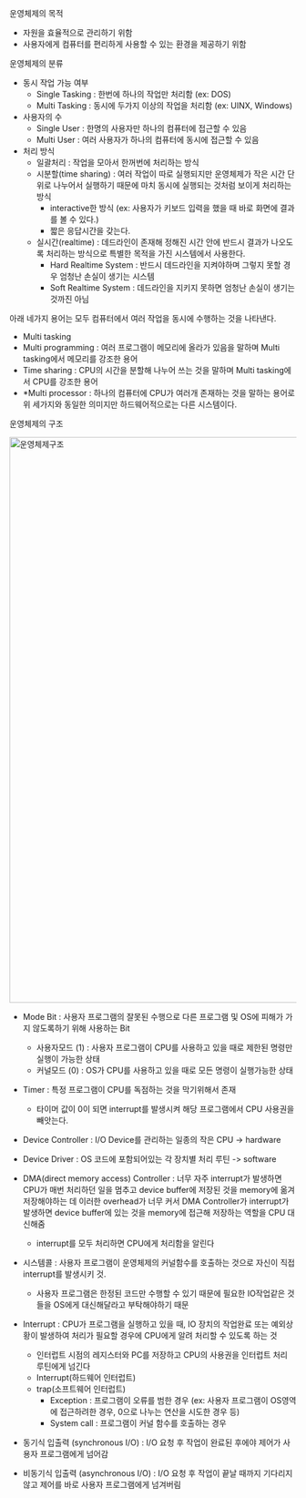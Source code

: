 운영체제의 목적

- 자원을 효율적으로 관리하기 위함
- 사용자에게 컴퓨터를 편리하게 사용할 수 있는 환경을 제공하기 위함



운영체제의 분류

- 동시 작업 가능 여부
  - Single Tasking : 한번에 하나의 작업만 처리함 (ex: DOS)
  - Multi Tasking : 동시에 두가지 이상의 작업을 처리함 (ex: UINX, Windows)
- 사용자의 수
  - Single User : 한명의 사용자만 하나의 컴퓨터에 접근할 수 있음
  - Multi User : 여러 사용자가 하나의 컴퓨터에 동시에 접근할 수 있음
- 처리 방식
  - 일괄처리 : 작업을 모아서 한꺼번에 처리하는 방식
  - 시분할(time sharing) : 여러 작업이 따로 실행되지만 운영체제가 작은 시간 단위로 나누어서 실행하기 때문에 마치 동시에 실행되는 것처럼 보이게 처리하는 방식
    -  interactive한 방식 (ex: 사용자가 키보드 입력을 했을 때 바로 화면에 결과를 볼 수 있다.)
    - 짧은 응답시간을 갖는다.
  - 실시간(realtime) : 데드라인이 존재해 정해진 시간 안에 반드시 결과가 나오도록 처리하는 방식으로 특별한 목적을 가진 시스템에서 사용한다.
    - Hard Realtime System : 반드시 데드라인을 지켜야하며 그렇지 못할 경우 엄청난 손실이 생기는 시스템
    - Soft Realtime System : 데드라인을 지키지 못하면 엄청난 손실이 생기는 것까진 아님



아래 네가지 용어는 모두 컴퓨터에서 여러 작업을 동시에 수행하는 것을 나타낸다.

- Multi tasking
- Multi programming : 여러 프로그램이 메모리에 올라가 있음을 말하며 Multi tasking에서 메모리를 강조한 용어
- Time sharing : CPU의 시간을 분할해 나누어 쓰는 것을 말하며 Multi tasking에서 CPU를 강조한 용어
- *Multi processor : 하나의 컴퓨터에 CPU가 여러개 존재하는 것을 말하는 용어로 위 세가지와 동일한 의미지만 하드웨어적으로는 다른 시스템이다.



운영체제의 구조

<img width="994" alt="운영체제구조" src="https://user-images.githubusercontent.com/34293225/67615803-a5b5e200-f80b-11e9-9c91-d53ed0690705.png">

- Mode Bit : 사용자 프로그램의 잘못된 수행으로 다른 프로그램 및 OS에 피해가 가지 않도록하기 위해 사용하는 Bit
  - 사용자모드 (1) : 사용자 프로그램이 CPU를 사용하고 있을 때로 제한된 명령만 실행이 가능한 상태
  - 커널모드 (0) : OS가 CPU를 사용하고 있을 때로 모든 명령이 실행가능한 상태
- Timer : 특정 프로그램이 CPU를 독점하는 것을 막기위해서 존재
  - 타이머 값이 0이 되면 interrupt를 발생시켜 해당 프로그램에서 CPU 사용권을 빼앗는다.
- Device Controller : I/O Device를 관리하는 일종의 작은 CPU -> hardware
- Device Driver : OS 코드에 포함되어있는 각 장치별 처리 루틴 -> software
- DMA(direct memory access) Controller : 너무 자주 interrupt가 발생하면 CPU가 매번 처리하던 일을 멈추고 device buffer에 저장된 것을 memory에 옮겨 저장해야하는 데 이러한 overhead가 너무 커서 DMA Controller가 interrupt가 발생하면 device buffer에 있는 것을 memory에 접근해 저장하는 역할을 CPU 대신해줌
  - interrupt를 모두 처리하면 CPU에게 처리함을 알린다
- 시스템콜 : 사용자 프로그램이 운영체제의 커널함수를 호출하는 것으로 자신이 직접 interrupt를 발생시키 것.
  - 사용자 프로그램은 한정된 코드만 수행할 수 있기 때문에 필요한 IO작업같은 것들을 OS에게 대신해달라고 부탁해야하기 때문
- Interrupt : CPU가 프로그램을 실행하고 있을 때, IO 장치의 작업완료 또는 예외상황이 발생하여 처리가 필요할 경우에 CPU에게 알려 처리할 수 있도록 하는 것
  - 인터럽트 시점의 레지스터와 PC를 저장하고 CPU의 사용권을 인터럽트 처리 루틴에게 넘긴다
  - Interrupt(하드웨어 인터럽트)
  - trap(소프트웨어 인터럽트)
    - Exception : 프로그램이 오류를 범한 경우 (ex: 사용자 프로그램이 OS영역에 접근하려한 경우, 0으로 나누는 연산을 시도한 경우 등)
    - System call : 프로그램이 커널 함수를 호출하는 경우



- 동기식 입출력 (synchronous I/O) : I/O 요청 후 작업이 완료된 후에야 제어가 사용자 프로그램에게 넘어감
- 비동기식 입출력 (asynchronous I/O) : I/O 요청 후 작업이 끝날 때까지 기다리지 않고 제어를 바로 사용자 프로그램에게 넘겨버림